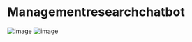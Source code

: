 # Managementresearchchatbot

![image](https://github.com/user-attachments/assets/6c8fb388-0a29-4d10-8aab-8cc8b18e19ac)
![image](https://github.com/user-attachments/assets/5e299d33-58db-461b-8531-687622447f17)
